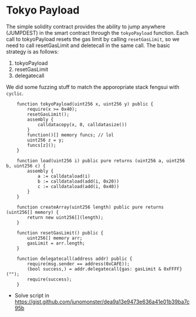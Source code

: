 # Tokyo Payload

The simple solidity contract provides the ability to jump anywhere (JUMPDEST) in the smart contract through the `tokyoPayload` function.
Each call to tokyoPayload resets the gas limit by calling `resetGasLimit`, so we need to call resetGasLimit and deletecall in the same call.
The basic strategy is as follows:

1. tokyoPayload
1. resetGasLimit
1. delegatecall

We did some fuzzing stuff to match the apporopriate stack fengsui with `cyclic`.

```solidity
    function tokyoPayload(uint256 x, uint256 y) public {
        require(x >= 0x40);
        resetGasLimit();
        assembly {
            calldatacopy(x, 0, calldatasize())
        }
        function()[] memory funcs; // lol
        uint256 z = y;
        funcs[z]();
    }

    function load(uint256 i) public pure returns (uint256 a, uint256 b, uint256 c) {
        assembly {
            a := calldataload(i)
            b := calldataload(add(i, 0x20))
            c := calldataload(add(i, 0x40))
        }
    }

    function createArray(uint256 length) public pure returns (uint256[] memory) {
        return new uint256[](length);
    }

    function resetGasLimit() public {
        uint256[] memory arr;
        gasLimit = arr.length;
    }

    function delegatecall(address addr) public {
        require(msg.sender == address(0xCAFE));
        (bool success,) = addr.delegatecall{gas: gasLimit & 0xFFFF}("");
        require(success);
    }
```

- Solve script in https://gist.github.com/junomonster/dea9a13e9473e636a41e01b39ba7c95b
